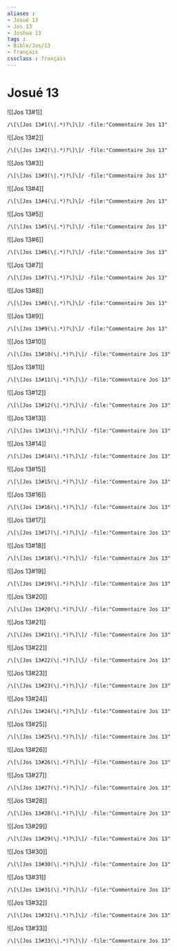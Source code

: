 ```yaml
---
aliases : 
- Josué 13
- Jos 13
- Joshua 13
tags : 
- Bible/Jos/13
- français
cssclass : français
---
```


# Josué 13

![[Jos 13#1]]

```query
/\[\[Jos 13#1(\|.*)?\]\]/ -file:"Commentaire Jos 13"
```

![[Jos 13#2]]

```query
/\[\[Jos 13#2(\|.*)?\]\]/ -file:"Commentaire Jos 13"
```

![[Jos 13#3]]

```query
/\[\[Jos 13#3(\|.*)?\]\]/ -file:"Commentaire Jos 13"
```

![[Jos 13#4]]

```query
/\[\[Jos 13#4(\|.*)?\]\]/ -file:"Commentaire Jos 13"
```

![[Jos 13#5]]

```query
/\[\[Jos 13#5(\|.*)?\]\]/ -file:"Commentaire Jos 13"
```

![[Jos 13#6]]

```query
/\[\[Jos 13#6(\|.*)?\]\]/ -file:"Commentaire Jos 13"
```

![[Jos 13#7]]

```query
/\[\[Jos 13#7(\|.*)?\]\]/ -file:"Commentaire Jos 13"
```

![[Jos 13#8]]

```query
/\[\[Jos 13#8(\|.*)?\]\]/ -file:"Commentaire Jos 13"
```

![[Jos 13#9]]

```query
/\[\[Jos 13#9(\|.*)?\]\]/ -file:"Commentaire Jos 13"
```

![[Jos 13#10]]

```query
/\[\[Jos 13#10(\|.*)?\]\]/ -file:"Commentaire Jos 13"
```

![[Jos 13#11]]

```query
/\[\[Jos 13#11(\|.*)?\]\]/ -file:"Commentaire Jos 13"
```

![[Jos 13#12]]

```query
/\[\[Jos 13#12(\|.*)?\]\]/ -file:"Commentaire Jos 13"
```

![[Jos 13#13]]

```query
/\[\[Jos 13#13(\|.*)?\]\]/ -file:"Commentaire Jos 13"
```

![[Jos 13#14]]

```query
/\[\[Jos 13#14(\|.*)?\]\]/ -file:"Commentaire Jos 13"
```

![[Jos 13#15]]

```query
/\[\[Jos 13#15(\|.*)?\]\]/ -file:"Commentaire Jos 13"
```

![[Jos 13#16]]

```query
/\[\[Jos 13#16(\|.*)?\]\]/ -file:"Commentaire Jos 13"
```

![[Jos 13#17]]

```query
/\[\[Jos 13#17(\|.*)?\]\]/ -file:"Commentaire Jos 13"
```

![[Jos 13#18]]

```query
/\[\[Jos 13#18(\|.*)?\]\]/ -file:"Commentaire Jos 13"
```

![[Jos 13#19]]

```query
/\[\[Jos 13#19(\|.*)?\]\]/ -file:"Commentaire Jos 13"
```

![[Jos 13#20]]

```query
/\[\[Jos 13#20(\|.*)?\]\]/ -file:"Commentaire Jos 13"
```

![[Jos 13#21]]

```query
/\[\[Jos 13#21(\|.*)?\]\]/ -file:"Commentaire Jos 13"
```

![[Jos 13#22]]

```query
/\[\[Jos 13#22(\|.*)?\]\]/ -file:"Commentaire Jos 13"
```

![[Jos 13#23]]

```query
/\[\[Jos 13#23(\|.*)?\]\]/ -file:"Commentaire Jos 13"
```

![[Jos 13#24]]

```query
/\[\[Jos 13#24(\|.*)?\]\]/ -file:"Commentaire Jos 13"
```

![[Jos 13#25]]

```query
/\[\[Jos 13#25(\|.*)?\]\]/ -file:"Commentaire Jos 13"
```

![[Jos 13#26]]

```query
/\[\[Jos 13#26(\|.*)?\]\]/ -file:"Commentaire Jos 13"
```

![[Jos 13#27]]

```query
/\[\[Jos 13#27(\|.*)?\]\]/ -file:"Commentaire Jos 13"
```

![[Jos 13#28]]

```query
/\[\[Jos 13#28(\|.*)?\]\]/ -file:"Commentaire Jos 13"
```

![[Jos 13#29]]

```query
/\[\[Jos 13#29(\|.*)?\]\]/ -file:"Commentaire Jos 13"
```

![[Jos 13#30]]

```query
/\[\[Jos 13#30(\|.*)?\]\]/ -file:"Commentaire Jos 13"
```

![[Jos 13#31]]

```query
/\[\[Jos 13#31(\|.*)?\]\]/ -file:"Commentaire Jos 13"
```

![[Jos 13#32]]

```query
/\[\[Jos 13#32(\|.*)?\]\]/ -file:"Commentaire Jos 13"
```

![[Jos 13#33]]

```query
/\[\[Jos 13#33(\|.*)?\]\]/ -file:"Commentaire Jos 13"
```


